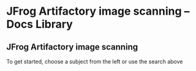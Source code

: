# JFrog Artifactory image scanning – Docs Library

##  JFrog Artifactory image scanning

To get started, choose a subject from the left or use the search above

